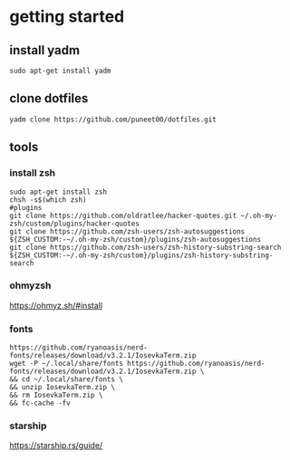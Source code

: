 # getting started

## install yadm
```
sudo apt-get install yadm
```

## clone dotfiles
```
yadm clone https://github.com/puneet00/dotfiles.git
```

## tools
### install zsh
```
sudo apt-get install zsh
chsh -s$(which zsh)
#plugins
git clone https://github.com/oldratlee/hacker-quotes.git ~/.oh-my-zsh/custom/plugins/hacker-quotes
git clone https://github.com/zsh-users/zsh-autosuggestions ${ZSH_CUSTOM:-~/.oh-my-zsh/custom}/plugins/zsh-autosuggestions
git clone https://github.com/zsh-users/zsh-history-substring-search ${ZSH_CUSTOM:-~/.oh-my-zsh/custom}/plugins/zsh-history-substring-search
```

### ohmyzsh
https://ohmyz.sh/#install

### fonts
```
https://github.com/ryanoasis/nerd-fonts/releases/download/v3.2.1/IosevkaTerm.zip
wget -P ~/.local/share/fonts https://github.com/ryanoasis/nerd-fonts/releases/download/v3.2.1/IosevkaTerm.zip \
&& cd ~/.local/share/fonts \
&& unzip IosevkaTerm.zip \
&& rm IosevkaTerm.zip \
&& fc-cache -fv
```

### starship
https://starship.rs/guide/
